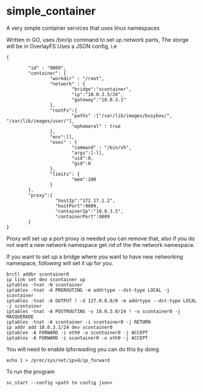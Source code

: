 # simple_container
A very simple container services that uses linux namespaces  

Written in GO, uses /bin/ip command to set up network parts, The storge will be in OverlayFS 
Uses a JSON config, 
i.e 
``` 
{

        "id" : "9009",
        "container": {
                "workdir" : "/root",
                "network" : {
                        "bridge":"scontainer",
                        "ip":"10.0.3.5/24",
                        "gateway":"10.0.3.1"
                },
                "rootFs":{
                        "paths" :["/var/lib/images/busybox/", "/var/lib/images/user/"],
                        "ephemeral" : true
                },
                "env":[],
                "exec" : {
                        "command" : "/bin/sh",
                        "args":[-l],
                        "uid":0,
                        "gid":0
                },
                "limits": {
                        "mem":100
                }
        },
        "proxy":{
                  "hostIp":"172.17.1.2",
                  "hostPort":9009,
                  "containerIp":"10.0.3.5",
                  "containerPort":9009
        }
}
```
Proxy will set up a port proxy is needed you can remove that, also if you do not want a new network namespace get rid of the the network namespace.

If you want to set up a bridge where you want to have new networking namespace, following will set it up for you.

``` 
brctl addbr scontainer0
ip link set dev scontainer up
iptables -tnat -N scontainer
iptables -tnat -A PREROUTING -m addrtype --dst-type LOCAL -j scontainer
iptables -tnat -A OUTPUT ! -d 127.0.0.0/8 -m addrtype --dst-type LOCAL -j scontainer
iptables -tnat -A POSTROUTING -s 10.0.3.0/24 ! -o scontainer0 -j MASQUERADE
iptables -tnat -A scontainer -i scontainer0 -j RETURN
ip addr add 10.0.3.1/24 dev scontainer0
iptables -A FORWARD -i eth0 -o scontainer0 -j ACCEPT
iptables -A FORWARD -i scontainer0 -o eth0 -j ACCEPT
```

You will need to enable ipforwading you can do this by doing 
```
echo 1 > /proc/sys/net/ipv4/ip_forward
```

To run the program 
```
sc_start --config <path to config json>
```

